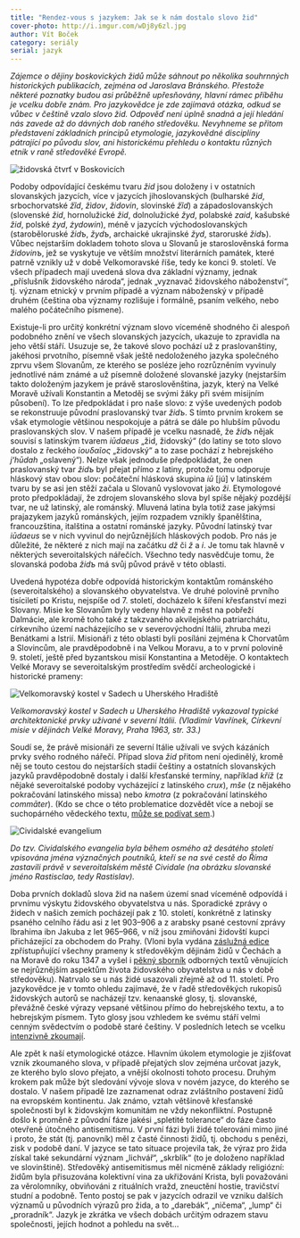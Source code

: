 ```yaml
---
title: "Rendez-vous s jazykem: Jak se k nám dostalo slovo žid"
cover-photo: http://i.imgur.com/wDj8y6zl.jpg
author: Vít Boček
category: seriály
serial: jazyk
---
```


*Zájemce o dějiny boskovických židů může sáhnout po několika souhrnných historických publikacích, zejména od Jaroslava Bránského. Přestože některé poznatky budou asi průběžně upřesňovány, hlavní rámec příběhu je vcelku dobře znám. Pro jazykovědce je zde zajímavá otázka, odkud se vůbec v češtině vzalo slovo žid. Odpověď není úplně snadná a její hledání nás zavede až do dávných dob raného středověku. Nevyhneme se přitom představení základních principů etymologie, jazykovědné disciplíny pátrající po původu slov, ani historickému přehledu o kontaktu různých etnik v raně středověké Evropě.*

<img src="http://i.imgur.com/wDj8y6z.jpg" alt="židovská čtvrť v Boskovicích" class="img-responsive img-popup" data-author="Muzeum regionu Boskovicka">

Podoby odpovídající českému tvaru *žid* jsou doloženy i v ostatních slovanských jazycích, více v jazycích jihoslovanských (bulharské *žid*, srbochorvatské *žȉd*, *žìdov*, *židovin*, slovinské *žȉd*) a západoslovanských (slovenské *žid*, hornolužické *žid*, dolnolužické *žyd*, polabské *zaid*, kašubské *žid*, polské *żyd*, *żydowin*), méně v jazycích východoslovanských (staroběloruské *židъ*, *žydъ*, archaické ukrajinské *žyd*, staroruské *židъ*). Vůbec nejstarším dokladem tohoto slova u Slovanů je staroslověnská forma *židovinъ*, jež se vyskytuje ve větším množství literárních památek, které patrně vznikly už v době Velkomoravské říše, tedy ke konci 9. století. Ve všech případech mají uvedená slova dva základní významy, jednak „příslušník židovského národa“, jednak „vyznavač židovského náboženství“, tj. význam etnický v prvním případě a význam náboženský v případě druhém (čeština oba významy rozlišuje i formálně, psaním velkého, nebo malého počátečního písmene).

Existuje-li pro určitý konkrétní význam slovo víceméně shodného či alespoň podobného znění ve všech slovanských jazycích, ukazuje to zpravidla na jeho větší stáří. Usuzuje se, že takové slovo pochází už z praslovanštiny, jakéhosi prvotního, písemně však ještě nedoloženého jazyka společného zprvu všem Slovanům, ze kterého se posléze jeho rozrůzněním vyvinuly jednotlivé nám známé a už písemně doložené slovanské jazyky (nejstarším takto doloženým jazykem je právě staroslověnština, jazyk, který na Velké Moravě užívali Konstantin a Metoděj se svými žáky při svém misijním působení). To lze předpokládat i pro naše slovo: z výše uvedených podob se rekonstruuje původní praslovanský tvar *židъ*. S tímto prvním krokem se však etymologie většinou nespokojuje a pátrá se dále po hlubším původu praslovanských slov. V našem případě je vcelku nasnadě, že *židъ* nějak souvisí s latinským tvarem *iūdaeus* „žid, židovský“ (do latiny se toto slovo dostalo z řeckého *ἰουδαῖος* „židovský“ a to zase pochází z hebrejského *jʻhūdah* „oslavený“). Nelze však jednoduše předpokládat, že onen praslovanský tvar *židъ* byl přejat přímo z latiny, protože tomu odporuje hláskový stav obou slov: počáteční hlásková skupina *iū* [jú] v latinském tvaru by se asi jen stěží začala u Slovanů vyslovovat jako *ži*. Etymologové proto předpokládají, že zdrojem slovanského slova byl spíše nějaký pozdější tvar, ne už latinský, ale románský. Mluvená latina byla totiž zase jakýmsi prajazykem jazyků románských, jejím rozpadem vznikly španělština, francouzština, italština a ostatní románské jazyky. Původní latinský tvar *iūdaeus* se v nich vyvinul do nejrůznějších hláskových podob. Pro nás je důležité, že některé z nich mají na začátku *dž* či *ž* a *i*. Je tomu tak hlavně v některých severoitalských nářečích. Všechno tedy nasvědčuje tomu, že slovanská podoba *židъ* má svůj původ právě v této oblasti.

Uvedená hypotéza dobře odpovídá historickým kontaktům románského (severoitalského) a slovanského obyvatelstva. Ve druhé polovině prvního tisíciletí po Kristu, nejspíše od 7. století, docházelo k šíření křesťanství mezi Slovany. Misie ke Slovanům byly vedeny hlavně z měst na pobřeží Dalmácie, ale kromě toho také z takzvaného akvilejského patriarchátu, církevního území nacházejícího se v severovýchodní Itálii, zhruba mezi Benátkami a Istrií. Misionáři z této oblasti byli posíláni zejména k Chorvatům a Slovincům, ale pravděpodobně i na Velkou Moravu, a to v první polovině 9. století, ještě před byzantskou misií Konstantina a Metoděje. O kontaktech Velké Moravy se severoitalským prostředím svědčí archeologické i historické prameny:

<img src="http://i.imgur.com/tK7ssBb.jpg" alt="Velkomoravský kostel v Sadech u Uherského Hradiště" class="img-responsive img-popup img-framed">

*Velkomoravský kostel v Sadech u Uherského Hradiště vykazoval typické architektonické prvky užívané v severní Itálii. (Vladimír Vavřínek, Církevní misie v dějinách Velké Moravy, Praha 1963, str. 33.)*

Soudí se, že právě misionáři ze severní Itálie užívali ve svých kázáních prvky svého rodného nářečí. Případ slova *žid* přitom není ojedinělý, kromě něj se touto cestou do nejstarších stadií češtiny a ostatních slovanských jazyků pravděpodobně dostaly i další křesťanské termíny, například *kříž* (z nějaké severoitalské podoby vycházející z latinského *crux*), *mše* (z nějakého pokračování latinského missa) nebo *kmotra* (z pokračování latinského *commāter*). (Kdo se chce o této problematice dozvědět více a nebojí se suchopárného vědeckého textu, [může se podívat sem](https://dl.dropboxusercontent.com/u/461826/SEB9.pdf).)

<img src="http://i.imgur.com/sF3MmK2.jpg" alt="Cividalské evangelium" class="img-responsive img-popup">

*Do tzv. Cividalského evangelia byla během osmého až desátého století vpisována jména význačných poutníků, kteří se na své cestě do Říma zastavili právě v severoitalském městě Cividale (na obrázku slovanské jméno Rastisclao, tedy Rastislav).*

Doba prvních dokladů slova žid na našem území snad víceméně odpovídá i prvnímu výskytu židovského obyvatelstva u nás. Sporadické zprávy o židech v našich zemích pocházejí pak z 10. století, konkrétně z latinsky psaného celního řádu asi z let 903–906 a z arabsky psané cestovní zprávy Ibrahima ibn Jakuba z let 965–966, v níž jsou zmiňováni židovští kupci přicházející za obchodem do Prahy. (Vloni byla vydána [záslužná edice](https://www.kosmas.cz/knihy/206884/archiv-cesky-dil-xli.-prameny-k-dejinam-zidu-v-cechach-a-na-morave-ve-stredoveku/) zpřístupňující všechny prameny k středověkým dějinám židů v Čechách a na Moravě do roku 1347 a vyšel i [pěkný sborník](https://www.kosmas.cz/knihy/209062/juden-in-der-mittelalterlichen-stadt/) odborných textů věnujících se nejrůznějším aspektům života židovského obyvatelstva u nás v době středověku). Natrvalo se u nás židé usazovali zřejmě až od 11. století. Pro jazykovědce je v tomto ohledu zajímavé, že v řadě středověkých rukopisů židovských autorů se nacházejí tzv. kenaanské glosy, tj. slovanské, převážně české výrazy vepsané většinou přímo do hebrejského textu, a to hebrejským písmem. Tyto glosy jsou vzhledem ke svému stáří velmi cenným svědectvím o podobě staré češtiny. V posledních letech se vcelku [intenzivně zkoumají](http://www.kosmas.cz/knihy/207550/kenaanske-glosy-ve-stredovekych-hebrejskych-rukopisech-s-vazbou-na-ceske-zeme).

Ale zpět k naší etymologické otázce. Hlavním úkolem etymologie je zjišťovat vznik zkoumaného slova, v případě přejatých slov zejména určovat jazyk, ze kterého bylo slovo přejato, a vnější okolnosti tohoto procesu. Druhým krokem pak může být sledování vývoje slova v novém jazyce, do kterého se dostalo. V našem případě lze zaznamenat odraz zvláštního postavení židů na evropském kontinentu. Jak známo, vztah většinově křesťanské společnosti byl k židovským komunitám ne vždy nekonfliktní. Postupně došlo k proměně z původní fáze jakési „spletité tolerance“ do fáze často otevřeně útočného antisemitismu. V první fázi byli židé tolerováni mimo jiné i proto, že stát (tj. panovník) měl z časté činnosti židů, tj. obchodu s penězi, zisk v podobě daní. V jazyce se tato situace projevila tak, že výraz pro žida získal také sekundární význam „lichvář“, „skrblík“ (to je doloženo například ve slovinštině). Středověký antisemitismus měl nicméně základy religiózní: židům byla přisuzována kolektivní vina za ukřižování Krista, byli považováni za věrolomníky, obviňováni z rituálních vražd, zneuctění hostie, travičství studní a podobně. Tento postoj se pak v jazycích odrazil ve vzniku dalších významů u původních výrazů pro žida, a to „darebák“, „ničema“, „lump“ či „proradník“. Jazyk je zkrátka ve všech dobách určitým odrazem stavu společnosti, jejích hodnot a pohledu na svět…
